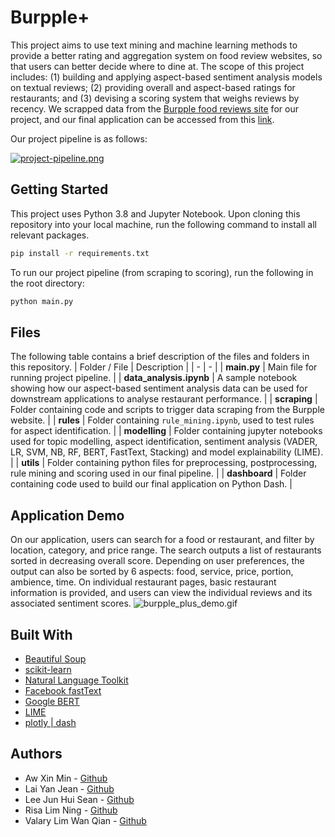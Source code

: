 # Burpple+

This project aims to use text mining and machine learning methods to provide a better rating and aggregation system on food review websites, so that users can better decide where to dine at. The scope of this project includes: (1) building and applying aspect-based sentiment analysis models on textual reviews; (2) providing overall and aspect-based ratings for restaurants; and (3) devising a scoring system that weighs reviews by recency. We scrapped data from the [Burpple food reviews site](https://www.burpple.com/sg) for our project, and our final application can be accessed from this [link](https://burpple-plus.herokuapp.com).

Our project pipeline is as follows:

[![project-pipeline.png](https://i.postimg.cc/661jSCWN/project-pipeline.png)](https://postimg.cc/CdksnBnv)

## Getting Started
This project uses Python 3.8 and Jupyter Notebook. Upon cloning this repository into your local machine, run the following command to install all relevant packages.
```bash
pip install -r requirements.txt
```
To run our project pipeline (from scraping to scoring), run the following in the root directory:
```bash
python main.py
````

## Files
The following table contains a brief description of the files and folders in this repository.
| Folder / File | Description |
| - | - |
| **main.py** | Main file for running project pipeline. |
| **data_analysis.ipynb** | A sample notebook showing how our aspect-based sentiment analysis data can be used for downstream applications to analyse restaurant performance. |
| **scraping** | Folder containing code and scripts to trigger data scraping from the Burpple website. |
| **rules** | Folder containing `rule_mining.ipynb`, used to test rules for aspect identification. | 
| **modelling** | Folder containing jupyter notebooks used for topic modelling, aspect identification, sentiment analysis (VADER, LR, SVM, NB, RF, BERT, FastText, Stacking) and model explainability (LIME). |
| **utils** | Folder containing python files for preprocessing, postprocessing, rule mining and scoring used in our final pipeline. |
| **dashboard** | Folder containing code used to build our final application on Python Dash. |


## Application Demo
On our application, users can search for a food or restaurant, and filter by location, category, and price range. The search outputs a list of restaurants sorted in decreasing overall score. Depending on user preferences, the output can also be sorted by 6 aspects: food, service, price, portion, ambience, time. On individual restaurant pages, basic restaurant information is provided, and users can view the individual reviews and its associated sentiment scores.
![burpple_plus_demo.gif](assets/burpple_plus_demo.gif)

## Built With
- [Beautiful Soup](https://www.crummy.com/software/BeautifulSoup/bs4/doc/)
- [scikit-learn](https://scikit-learn.org/stable/)
- [Natural Language Toolkit](https://www.nltk.org/)
- [Facebook fastText](https://fasttext.cc/)
- [Google BERT](https://arxiv.org/abs/1810.04805)
- [LIME](https://lime-ml.readthedocs.io/en/latest/)
- [plotly | dash](https://dash.plotly.com/)

## Authors
- Aw Xin Min - [Github](https://github.com/awxinmin)
- Lai Yan Jean -  [Github](https://github.com/laiyanjean)
- Lee Jun Hui Sean - [Github](https://github.com/seansljh)
- Risa Lim Ning - [Github](https://github.com/risalim)
- Valary Lim Wan Qian - [Github](https://github.com/ValaryLim)

